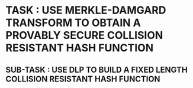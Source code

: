 # TASK : USE MERKLE-DAMGARD TRANSFORM TO OBTAIN A PROVABLY SECURE COLLISION RESISTANT HASH FUNCTION
## SUB-TASK : USE DLP TO BUILD A FIXED LENGTH COLLISION RESISTANT HASH FUNCTION
